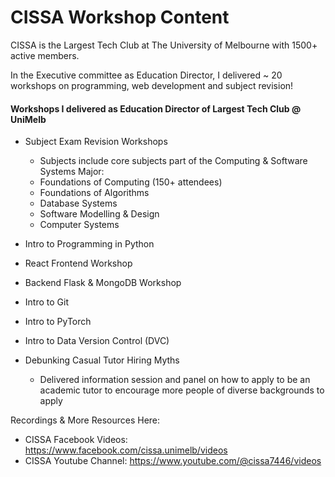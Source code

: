 # CISSA Workshop Content

CISSA is the Largest Tech Club at The University of Melbourne with 1500+ active members.

In the Executive committee as Education Director, I delivered ~ 20 workshops on programming, web development and subject revision!

#### Workshops I delivered as Education Director of Largest Tech Club @ UniMelb
* Subject Exam Revision Workshops
  - Subjects include core subjects part of the Computing & Software Systems Major:
  - Foundations of Computing (150+ attendees)
  - Foundations of Algorithms
  - Database Systems
  - Software Modelling & Design
  - Computer Systems
  
* Intro to Programming in Python
* React Frontend Workshop
* Backend Flask & MongoDB Workshop
* Intro to Git
* Intro to PyTorch
* Intro to Data Version Control (DVC)
* Debunking Casual Tutor Hiring Myths
  * Delivered information session and panel on how to apply to be an academic tutor to encourage more people of diverse backgrounds to apply


Recordings & More Resources Here:
* CISSA Facebook Videos: https://www.facebook.com/cissa.unimelb/videos
* CISSA Youtube Channel: https://www.youtube.com/@cissa7446/videos
